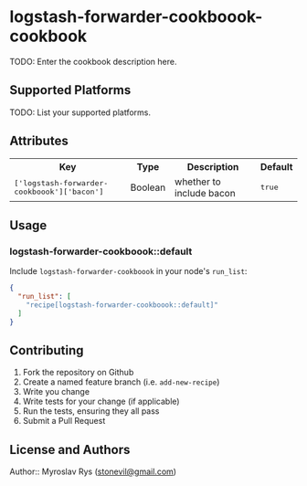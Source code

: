 # logstash-forwarder-cookboook-cookbook

TODO: Enter the cookbook description here.

## Supported Platforms

TODO: List your supported platforms.

## Attributes

<table>
  <tr>
    <th>Key</th>
    <th>Type</th>
    <th>Description</th>
    <th>Default</th>
  </tr>
  <tr>
    <td><tt>['logstash-forwarder-cookboook']['bacon']</tt></td>
    <td>Boolean</td>
    <td>whether to include bacon</td>
    <td><tt>true</tt></td>
  </tr>
</table>

## Usage

### logstash-forwarder-cookboook::default

Include `logstash-forwarder-cookboook` in your node's `run_list`:

```json
{
  "run_list": [
    "recipe[logstash-forwarder-cookboook::default]"
  ]
}
```

## Contributing

1. Fork the repository on Github
2. Create a named feature branch (i.e. `add-new-recipe`)
3. Write you change
4. Write tests for your change (if applicable)
5. Run the tests, ensuring they all pass
6. Submit a Pull Request

## License and Authors

Author:: Myroslav Rys (<stonevil@gmail.com>)
